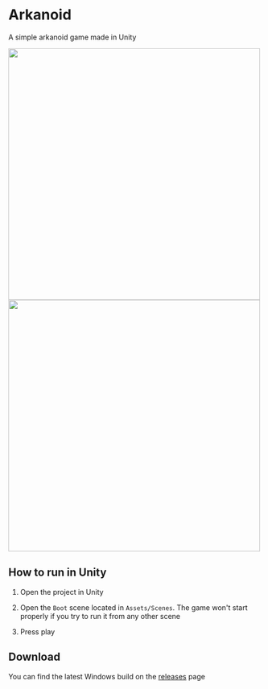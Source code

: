 # Arkanoid

A simple arkanoid game made in Unity

<img src="resources/menu.png" width="500">
<img src="resources/gameplay.png" width="500">

## How to run in Unity

1. Open the project in Unity

2. Open the `Boot` scene located in `Assets/Scenes`. The game won't start properly if you try to run it from any other scene

3. Press play

## Download

You can find the latest Windows build on the [releases](https://github.com/gs256/arkanoid/releases) page

